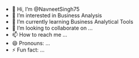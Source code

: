 - 👋 Hi, I’m @NavneetSingh75
- 👀 I’m interested in Business Analysis
- 🌱 I’m currently learning Business Analytical Tools
- 💞️ I’m looking to collaborate on ...
- 📫 How to reach me ...
- 😄 Pronouns: ...
- ⚡ Fun fact: ...

<!---
NavneetSingh75/NavneetSingh75 is a ✨ special ✨ repository because its `README.md` (this file) appears on your GitHub profile.
You can click the Preview link to take a look at your changes.
--->
